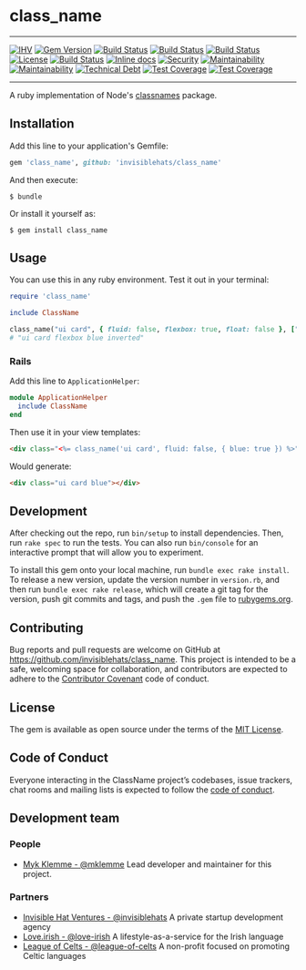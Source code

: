 # class_name 

---


[![IHV](https://storage.googleapis.com/li-assets/badges/badge.svg?v=1.0)](https://badge.fury.io/rb/class_name)
[![Gem Version](https://badge.fury.io/rb/class_name.svg)](https://badge.fury.io/rb/class_name)
[![Build Status](https://travis-ci.com/invisiblehats/class_name.svg?branch=master)](https://travis-ci.com/invisiblehats/class_name)
[![Build Status](https://img.shields.io/github/forks/invisiblehats/class_name.svg)](https://github.com/invisiblehats/class_name)
[![Build Status](https://img.shields.io/github/stars/invisiblehats/class_name.svg)](https://github.com/invisiblehats/class_name)
[![License](https://img.shields.io/github/license/invisiblehats/class_name.svg)](https://github.com/invisiblehats/class_name)
[![Build Status](https://img.shields.io/travis/invisiblehats/class_name/master.svg)](https://travis-ci.org/invisiblehats/class_name)
[![Inline docs](http://inch-ci.org/github/invisiblehats/class_name.svg)](http://inch-ci.org/github/invisiblehats/class_name)
[![Security](https://hakiri.io/github/invisiblehats/class_name/master.svg)](https://hakiri.io/github/invisiblehats/class_name/master)
[![Maintainability](https://img.shields.io/codeclimate/maintainability/invisiblehats/class_name.svg)](https://codeclimate.com/github/invisiblehats/class_name)
[![Maintainability](https://img.shields.io/codeclimate/maintainability-percentage/invisiblehats/class_name.svg)](https://codeclimate.com/github/invisiblehats/class_name)
[![Technical Debt](https://img.shields.io/codeclimate/tech-debt/invisiblehats/class_name.svg)](https://codeclimate.com/github/invisiblehats/class_name)
[![Test Coverage](https://img.shields.io/codeclimate/coverage/github/invisiblehats/class_name.svg)](https://codeclimate.com/github/invisiblehats/class_name)
[![Test Coverage](http://img.shields.io/coveralls/invisiblehats/class_name/master.svg)](https://coveralls.io/r/invisiblehats/class_name?branch=master)

---

A ruby implementation of Node's [classnames](https://www.npmjs.com/package/classnames) package.

## Installation

Add this line to your application's Gemfile:

```ruby
gem 'class_name', github: 'invisiblehats/class_name'
```

And then execute:

    $ bundle

Or install it yourself as:

    $ gem install class_name

## Usage

You can use this in any ruby environment. Test it out in your terminal:

```ruby
require 'class_name'

include ClassName

class_name("ui card", { fluid: false, flexbox: true, float: false }, ["blue", "inverted"])
# "ui card flexbox blue inverted"
```

### Rails

Add this line to `ApplicationHelper`:
```ruby
module ApplicationHelper
  include ClassName
end
```

Then use it in your view templates:
```html
<div class="<%= class_name('ui card', fluid: false, { blue: true }) %>"></div>
```

Would generate:
```html
<div class="ui card blue"></div>
```

## Development

After checking out the repo, run `bin/setup` to install dependencies. Then, run `rake spec` to run the tests. You can also run `bin/console` for an interactive prompt that will allow you to experiment.

To install this gem onto your local machine, run `bundle exec rake install`. To release a new version, update the version number in `version.rb`, and then run `bundle exec rake release`, which will create a git tag for the version, push git commits and tags, and push the `.gem` file to [rubygems.org](https://rubygems.org).

## Contributing

Bug reports and pull requests are welcome on GitHub at https://github.com/invisiblehats/class_name. This project is intended to be a safe, welcoming space for collaboration, and contributors are expected to adhere to the [Contributor Covenant](http://contributor-covenant.org) code of conduct.

## License

The gem is available as open source under the terms of the [MIT License](https://opensource.org/licenses/MIT).

## Code of Conduct

Everyone interacting in the ClassName project’s codebases, issue trackers, chat rooms and mailing lists is expected to follow the [code of conduct](https://github.com/[USERNAME]/class_name/blob/master/CODE_OF_CONDUCT.md).

## Development team
### People
- [Myk Klemme - @mklemme](https://github.com/mklemme) Lead developer and maintainer for this project.
### Partners
- [Invisible Hat Ventures - @invisiblehats](https://github.com/invisiblehats) A private startup development agency
- [Love.irish - @love-irish](https://github.com/love-irish) A lifestyle-as-a-service for the Irish language
- [League of Celts - @league-of-celts](https://github.com/league-of-celts) A non-profit focused on promoting Celtic languages
